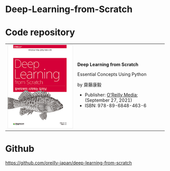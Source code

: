 # Deep-Learning-from-Scratch

# Code repository
<table width='100%'>
 <tr>
  <td><img src='/images/img.jpg' width=300></td>
  <td>
   <b>Deep Learning from Scratch</b>

Essential Concepts Using Python

by 齋藤康毅

- Publisher: [O'Reilly Media](https://oreil.ly/practicalStats_dataSci_2e); (September 27, 2021)
- ISBN: 978-89-6848-463-6
    </td>
  </tr>
</table>

# Github
https://github.com/oreilly-japan/deep-learning-from-scratch
